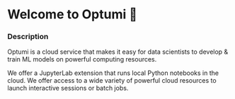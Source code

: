 # **Welcome to Optumi 👋**

### Description

Optumi is a cloud service that makes it easy for data scientists to develop & train ML models on powerful computing resources.

We offer a JupyterLab extension that runs local Python notebooks in the cloud. We offer access to a wide variety of powerful cloud resources to launch interactive sessions or batch jobs.